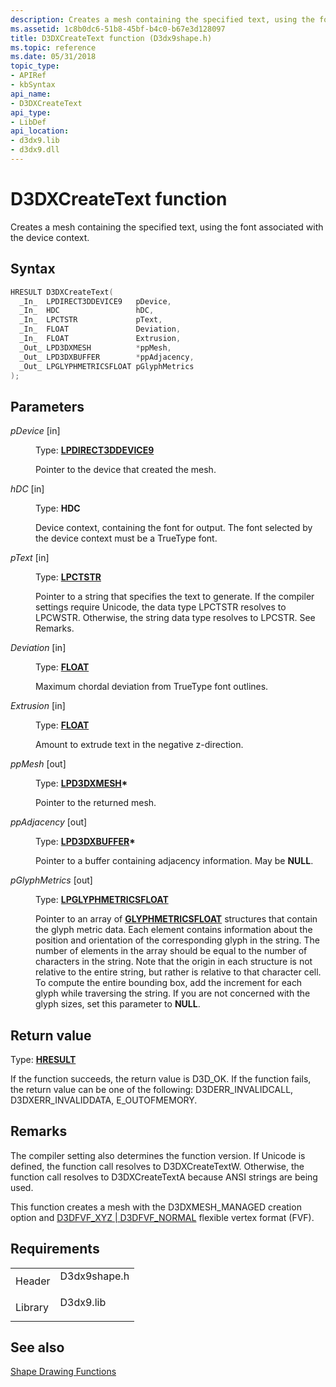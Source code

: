```yaml
---
description: Creates a mesh containing the specified text, using the font associated with the device context.
ms.assetid: 1c8b0dc6-51b8-45bf-b4c0-b67e3d128097
title: D3DXCreateText function (D3dx9shape.h)
ms.topic: reference
ms.date: 05/31/2018
topic_type:
- APIRef
- kbSyntax
api_name:
- D3DXCreateText
api_type:
- LibDef
api_location:
- d3dx9.lib
- d3dx9.dll
---
```


# D3DXCreateText function

Creates a mesh containing the specified text, using the font associated with the device context.

## Syntax


```C++
HRESULT D3DXCreateText(
  _In_  LPDIRECT3DDEVICE9   pDevice,
  _In_  HDC                 hDC,
  _In_  LPCTSTR             pText,
  _In_  FLOAT               Deviation,
  _In_  FLOAT               Extrusion,
  _Out_ LPD3DXMESH          *ppMesh,
  _Out_ LPD3DXBUFFER        *ppAdjacency,
  _Out_ LPGLYPHMETRICSFLOAT pGlyphMetrics
);
```



## Parameters

<dl> <dt>

*pDevice* \[in\]
</dt> <dd>

Type: **[**LPDIRECT3DDEVICE9**](/windows/win32/api/d3d9helper/nn-d3d9helper-idirect3ddevice9)**

Pointer to the device that created the mesh.

</dd> <dt>

*hDC* \[in\]
</dt> <dd>

Type: **HDC**

Device context, containing the font for output. The font selected by the device context must be a TrueType font.

</dd> <dt>

*pText* \[in\]
</dt> <dd>

Type: **[**LPCTSTR**](../winprog/windows-data-types.md)**

Pointer to a string that specifies the text to generate. If the compiler settings require Unicode, the data type LPCTSTR resolves to LPCWSTR. Otherwise, the string data type resolves to LPCSTR. See Remarks.

</dd> <dt>

*Deviation* \[in\]
</dt> <dd>

Type: **[**FLOAT**](../winprog/windows-data-types.md)**

Maximum chordal deviation from TrueType font outlines.

</dd> <dt>

*Extrusion* \[in\]
</dt> <dd>

Type: **[**FLOAT**](../winprog/windows-data-types.md)**

Amount to extrude text in the negative z-direction.

</dd> <dt>

*ppMesh* \[out\]
</dt> <dd>

Type: **[**LPD3DXMESH**](id3dxmesh.md)\***

Pointer to the returned mesh.

</dd> <dt>

*ppAdjacency* \[out\]
</dt> <dd>

Type: **[**LPD3DXBUFFER**](id3dxbuffer.md)\***

Pointer to a buffer containing adjacency information. May be **NULL**.

</dd> <dt>

*pGlyphMetrics* \[out\]
</dt> <dd>

Type: **[**LPGLYPHMETRICSFLOAT**](/windows/win32/api/wingdi/ns-wingdi-glyphmetricsfloat)**

Pointer to an array of [**GLYPHMETRICSFLOAT**](/windows/win32/api/wingdi/ns-wingdi-glyphmetricsfloat) structures that contain the glyph metric data. Each element contains information about the position and orientation of the corresponding glyph in the string. The number of elements in the array should be equal to the number of characters in the string. Note that the origin in each structure is not relative to the entire string, but rather is relative to that character cell. To compute the entire bounding box, add the increment for each glyph while traversing the string. If you are not concerned with the glyph sizes, set this parameter to **NULL**.

</dd> </dl>

## Return value

Type: **[**HRESULT**](https://msdn.microsoft.com/library/Bb401631(v=MSDN.10).aspx)**

If the function succeeds, the return value is D3D\_OK. If the function fails, the return value can be one of the following: D3DERR\_INVALIDCALL, D3DXERR\_INVALIDDATA, E\_OUTOFMEMORY.

## Remarks

The compiler setting also determines the function version. If Unicode is defined, the function call resolves to D3DXCreateTextW. Otherwise, the function call resolves to D3DXCreateTextA because ANSI strings are being used.

This function creates a mesh with the D3DXMESH\_MANAGED creation option and [D3DFVF\_XYZ \| D3DFVF\_NORMAL](d3dfvf.md) flexible vertex format (FVF).

## Requirements



|                    |                                                                                         |
|--------------------|-----------------------------------------------------------------------------------------|
| Header<br/>  | <dl> <dt>D3dx9shape.h</dt> </dl> |
| Library<br/> | <dl> <dt>D3dx9.lib</dt> </dl>    |



## See also

<dl> <dt>

[Shape Drawing Functions](dx9-graphics-reference-d3dx-functions-shape.md)
</dt> </dl>

 

 
